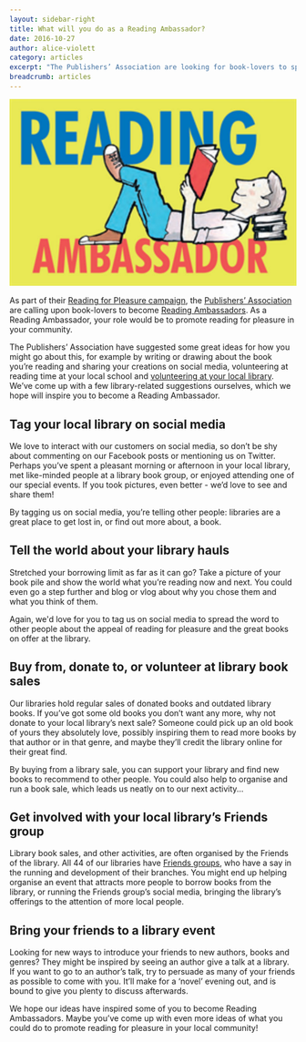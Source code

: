 ```yaml
---
layout: sidebar-right
title: What will you do as a Reading Ambassador?
date: 2016-10-27
author: alice-violett
category: articles
excerpt: "The Publishers’ Association are looking for book-lovers to spread the joys of reading in their communities by becoming Reading Ambassadors. We’ve come up with a few ideas of how you might promote reading for pleasure as a Reading Ambassador."
breadcrumb: articles
---
```


![Reading Ambassador image](/images/featured/featured-reading-ambassador.jpg)

As part of their [Reading for Pleasure campaign](http://www.publishers.org.uk/campaigns/reading-for-pleasure/become-a-reading-ambassador/), the [Publishers’ Association](http://www.publishers.org.uk/) are calling upon book-lovers to become [Reading Ambassadors](http://www.publishers.org.uk/campaigns/reading-for-pleasure/become-a-reading-ambassador/). As a Reading Ambassador, your role would be to promote reading for pleasure in your community.

The Publishers’ Association have suggested some great ideas for how you might go about this, for example by writing or drawing about the book you’re reading and sharing your creations on social media, volunteering at reading time at your local school and [volunteering at your local library](https://www.suffolklibraries.co.uk/volunteer/). We’ve come up with a few library-related suggestions ourselves, which we hope will inspire you to become a Reading Ambassador.

## Tag your local library on social media

We love to interact with our customers on social media, so don’t be shy about commenting on our Facebook posts or mentioning us on Twitter. Perhaps you’ve spent a pleasant morning or afternoon in your local library, met like-minded people at a library book group, or enjoyed attending one of our special events. If you took pictures, even better - we’d love to see and share them!

By tagging us on social media, you’re telling other people: libraries are a great place to get lost in, or find out more about, a book.

## Tell the world about your library hauls

Stretched your borrowing limit as far as it can go? Take a picture of your book pile and show the world what you’re reading now and next. You could even go a step further and blog or vlog about why you chose them and what you think of them.

Again, we'd love for you to tag us on social media to spread the word to other people about the appeal of reading for pleasure and the great books on offer at the library.

## Buy from, donate to, or volunteer at library book sales

Our libraries hold regular sales of donated books and outdated library books. If you’ve got some old books you don’t want any more, why not donate to your local library’s next sale? Someone could pick up an old book of yours they absolutely love, possibly inspiring them to read more books by that author or in that genre, and maybe they’ll credit the library online for their great find.

By buying from a library sale, you can support your library and find new books to recommend to other people. You could also help to organise and run a book sale, which leads us neatly on to our next activity...

## Get involved with your local library’s Friends group

Library book sales, and other activities, are often organised by the Friends of the library. All 44 of our libraries have [Friends groups](https://www.suffolklibraries.co.uk/about/member-organisations/), who have a say in the running and development of their branches. You might end up helping organise an event that attracts more people to borrow books from the library, or running the Friends group’s social media, bringing the library’s offerings to the attention of more local people.

## Bring your friends to a library event

Looking for new ways to introduce your friends to new authors, books and genres? They might be inspired by seeing an author give a talk at a library. If you want to go to an author’s talk, try to persuade as many of your friends as possible to come with you. It’ll make for a ‘novel’ evening out, and is bound to give you plenty to discuss afterwards.

We hope our ideas have inspired some of you to become Reading Ambassadors. Maybe you’ve come up with even more ideas of what you could do to promote reading for pleasure in your local community!
